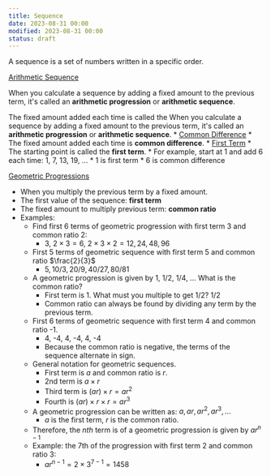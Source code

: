 ```yaml
---
title: Sequence
date: 2023-08-31 00:00
modified: 2023-08-31 00:00
status: draft
---
```


A sequence is a set of numbers written in a specific order.

[Arithmetic Sequence](Arithmetic%20Sequence)

When you calculate a sequence by adding a fixed amount to the previous term, it's called an **arithmetic progression** or **arithmetic sequence**.

The fixed amount added each time is called the  When you calculate a sequence by adding a fixed amount to the previous term, it's called an **arithmetic progression** or **arithmetic sequence**.
        * [Common Difference](Common%20Difference)
            * The fixed amount added each time is **common difference**.
        * [First Term](First%20Term)
            * The starting point is called the **first term**.
        * For example, start at 1 and add 6 each time: 1, 7,  13, 19, ...
            * 1 is first term
            * 6 is common difference

 [Geometric Progressions](geometric-progressions.md)
 
* When you multiply the previous term by a fixed amount.
* The first value of the sequence: **first term**
* The fixed amount to multiply previous term: **common ratio**
* Examples:
    * Find first 6 terms of geometric progression with first term 3 and common ratio 2:
        * $3$, $2 \times 3 = 6$, $2 \times 3 \times 2 = 12, 24, 48, 96$
    * First 5 terms of geometric sequence with first term 5 and common ratio $\frac{2}{3}$
        * $5, 10/3, 20/9, 40/27, 80/81$ 
    * A geometric progression is given by 1, 1/2, 1/4, ... What is the common ratio?
        * First term is 1. What must you multiple to get 1/2? 1/2
        * Common ratio can always be found by dividing any term by the previous term.
    * First 6 terms of geometric sequence with first term 4 and common ratio -1.
        * 4, -4, 4, -4, 4, -4
        * Because the common ratio is negative, the terms of the sequence alternate in sign.
    * General notation for geometric sequences.
        * First term is $a$ and common ratio is $r$.
        * 2nd term is $a \times r$
        * Third term is $(ar) \times r = ar^2$
        * Fourth is $(ar) \times r \times r = ar^3$
    * A geometric progression can be written as: $a, ar, ar^2, ar^3, ...$
        * $a$ is the first term, $r$ is the common ratio.
    * Therefore, the $nth$ term is of a geometric progression is given by $ar^{n-1}$
    * Example: the 7th of the progression with first term 2 and common ratio 3:
        * $ar^{n-1} = 2 \times 3^{7-1} = 1458$
